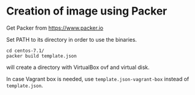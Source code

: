 Creation of image using Packer
==============================

Get Packer from https://www.packer.io

Set PATH to its directory in order to use the binaries.

```
cd centos-7.1/
packer build template.json
```

will create a directory with VirtualBox ovf and virtual disk.

In case Vagrant box is needed, use `template.json-vagrant-box`
instead of `template.json`.

